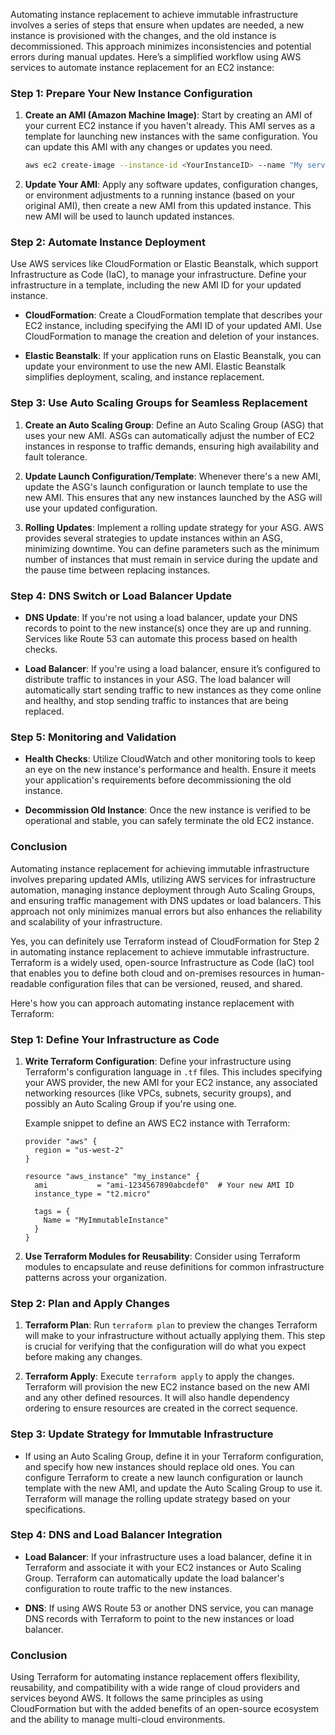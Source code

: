 Automating instance replacement to achieve immutable infrastructure involves a series of steps that ensure when updates are needed, a new instance is provisioned with the changes, and the old instance is decommissioned. This approach minimizes inconsistencies and potential errors during manual updates. Here’s a simplified workflow using AWS services to automate instance replacement for an EC2 instance:

### Step 1: Prepare Your New Instance Configuration

1. **Create an AMI (Amazon Machine Image)**: Start by creating an AMI of your current EC2 instance if you haven't already. This AMI serves as a template for launching new instances with the same configuration. You can update this AMI with any changes or updates you need.
   
   ```bash
   aws ec2 create-image --instance-id <YourInstanceID> --name "My server AMI" --no-reboot
   ```
   
2. **Update Your AMI**: Apply any software updates, configuration changes, or environment adjustments to a running instance (based on your original AMI), then create a new AMI from this updated instance. This new AMI will be used to launch updated instances.

### Step 2: Automate Instance Deployment

Use AWS services like CloudFormation or Elastic Beanstalk, which support Infrastructure as Code (IaC), to manage your infrastructure. Define your infrastructure in a template, including the new AMI ID for your updated instance.

- **CloudFormation**: Create a CloudFormation template that describes your EC2 instance, including specifying the AMI ID of your updated AMI. Use CloudFormation to manage the creation and deletion of your instances.
  
- **Elastic Beanstalk**: If your application runs on Elastic Beanstalk, you can update your environment to use the new AMI. Elastic Beanstalk simplifies deployment, scaling, and instance replacement.

### Step 3: Use Auto Scaling Groups for Seamless Replacement

1. **Create an Auto Scaling Group**: Define an Auto Scaling Group (ASG) that uses your new AMI. ASGs can automatically adjust the number of EC2 instances in response to traffic demands, ensuring high availability and fault tolerance.
   
2. **Update Launch Configuration/Template**: Whenever there's a new AMI, update the ASG's launch configuration or launch template to use the new AMI. This ensures that any new instances launched by the ASG will use your updated configuration.
   
3. **Rolling Updates**: Implement a rolling update strategy for your ASG. AWS provides several strategies to update instances within an ASG, minimizing downtime. You can define parameters such as the minimum number of instances that must remain in service during the update and the pause time between replacing instances.

### Step 4: DNS Switch or Load Balancer Update

- **DNS Update**: If you're not using a load balancer, update your DNS records to point to the new instance(s) once they are up and running. Services like Route 53 can automate this process based on health checks.
  
- **Load Balancer**: If you're using a load balancer, ensure it’s configured to distribute traffic to instances in your ASG. The load balancer will automatically start sending traffic to new instances as they come online and healthy, and stop sending traffic to instances that are being replaced.

### Step 5: Monitoring and Validation

- **Health Checks**: Utilize CloudWatch and other monitoring tools to keep an eye on the new instance's performance and health. Ensure it meets your application's requirements before decommissioning the old instance.
  
- **Decommission Old Instance**: Once the new instance is verified to be operational and stable, you can safely terminate the old EC2 instance.

### Conclusion

Automating instance replacement for achieving immutable infrastructure involves preparing updated AMIs, utilizing AWS services for infrastructure automation, managing instance deployment through Auto Scaling Groups, and ensuring traffic management with DNS updates or load balancers. This approach not only minimizes manual errors but also enhances the reliability and scalability of your infrastructure.

Yes, you can definitely use Terraform instead of CloudFormation for Step 2 in automating instance replacement to achieve immutable infrastructure. Terraform is a widely used, open-source Infrastructure as Code (IaC) tool that enables you to define both cloud and on-premises resources in human-readable configuration files that can be versioned, reused, and shared.

Here's how you can approach automating instance replacement with Terraform:

### Step 1: Define Your Infrastructure as Code

1. **Write Terraform Configuration**: Define your infrastructure using Terraform's configuration language in `.tf` files. This includes specifying your AWS provider, the new AMI for your EC2 instance, any associated networking resources (like VPCs, subnets, security groups), and possibly an Auto Scaling Group if you're using one.

    Example snippet to define an AWS EC2 instance with Terraform:
    ```hcl
    provider "aws" {
      region = "us-west-2"
    }

    resource "aws_instance" "my_instance" {
      ami           = "ami-1234567890abcdef0"  # Your new AMI ID
      instance_type = "t2.micro"
      
      tags = {
        Name = "MyImmutableInstance"
      }
    }
    ```

2. **Use Terraform Modules for Reusability**: Consider using Terraform modules to encapsulate and reuse definitions for common infrastructure patterns across your organization.

### Step 2: Plan and Apply Changes

1. **Terraform Plan**: Run `terraform plan` to preview the changes Terraform will make to your infrastructure without actually applying them. This step is crucial for verifying that the configuration will do what you expect before making any changes.

2. **Terraform Apply**: Execute `terraform apply` to apply the changes. Terraform will provision the new EC2 instance based on the new AMI and any other defined resources. It will also handle dependency ordering to ensure resources are created in the correct sequence.

### Step 3: Update Strategy for Immutable Infrastructure

- If using an Auto Scaling Group, define it in your Terraform configuration, and specify how new instances should replace old ones. You can configure Terraform to create a new launch configuration or launch template with the new AMI, and update the Auto Scaling Group to use it. Terraform will manage the rolling update strategy based on your specifications.

### Step 4: DNS and Load Balancer Integration

- **Load Balancer**: If your infrastructure uses a load balancer, define it in Terraform and associate it with your EC2 instances or Auto Scaling Group. Terraform can automatically update the load balancer's configuration to route traffic to the new instances.

- **DNS**: If using AWS Route 53 or another DNS service, you can manage DNS records with Terraform to point to the new instances or load balancer.

### Conclusion

Using Terraform for automating instance replacement offers flexibility, reusability, and compatibility with a wide range of cloud providers and services beyond AWS. It follows the same principles as using CloudFormation but with the added benefits of an open-source ecosystem and the ability to manage multi-cloud environments.
